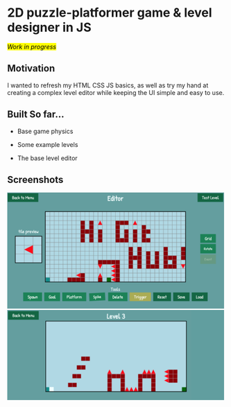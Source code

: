 <h1>2D puzzle-platformer game & level designer in JS</h1>

<mark><i>Work in progress</i></mark>

<h2>Motivation</h2>
I wanted to refresh my HTML CSS JS basics, as well as try my hand at creating a complex level editor while keeping the UI simple and easy to use.

<h2>Built So far...</h2>

- Base game physics

- Some example levels
  
- The base level editor

<h2>Screenshots</h2>

<img src="editor-eg.png" style="width: 500px;"> <img src="game-eg.png" style="width: 500px;">
